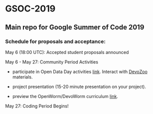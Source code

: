 # GSOC-2019
## Main repo for Google Summer of Code 2019

### Schedule for proposals and acceptance:

May 6 (18:00 UTC):	Accepted student proposals announced  

May 6 - May 27: Community Period Activities

* participate in Open Data Day activities [link](https://github.com/devoworm/Open-Data-Day-2019). Interact with [DevoZoo](https://devoworm.github.io/) materials.

* project presentation (15-20 minute presentation on your project).

* preview the OpenWorm/DevoWorm curriculum [link](https://github.com/devoworm/OW-DW-Education).

May 27: Coding Period Begins!  
